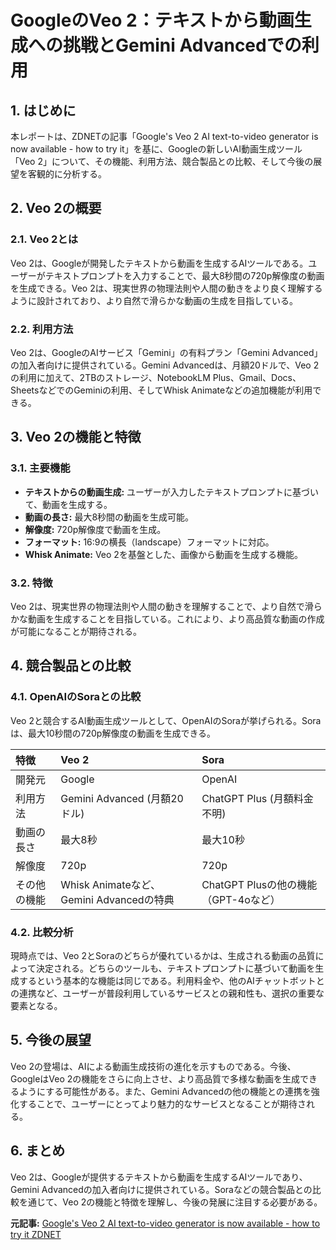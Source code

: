 # GoogleのVeo 2：テキストから動画生成への挑戦とGemini Advancedでの利用

## 1. はじめに

本レポートは、ZDNETの記事「Google's Veo 2 AI text-to-video generator is now available - how to try it」を基に、Googleの新しいAI動画生成ツール「Veo 2」について、その機能、利用方法、競合製品との比較、そして今後の展望を客観的に分析する。

## 2. Veo 2の概要

### 2.1. Veo 2とは

Veo 2は、Googleが開発したテキストから動画を生成するAIツールである。ユーザーがテキストプロンプトを入力することで、最大8秒間の720p解像度の動画を生成できる。Veo 2は、現実世界の物理法則や人間の動きをより良く理解するように設計されており、より自然で滑らかな動画の生成を目指している。

### 2.2. 利用方法

Veo 2は、GoogleのAIサービス「Gemini」の有料プラン「Gemini Advanced」の加入者向けに提供されている。Gemini Advancedは、月額20ドルで、Veo 2の利用に加えて、2TBのストレージ、NotebookLM Plus、Gmail、Docs、SheetsなどでのGeminiの利用、そしてWhisk Animateなどの追加機能が利用できる。

## 3. Veo 2の機能と特徴

### 3.1. 主要機能

* **テキストからの動画生成:** ユーザーが入力したテキストプロンプトに基づいて、動画を生成する。
* **動画の長さ:** 最大8秒間の動画を生成可能。
* **解像度:** 720p解像度で動画を生成。
* **フォーマット:** 16:9の横長（landscape）フォーマットに対応。
* **Whisk Animate:** Veo 2を基盤とした、画像から動画を生成する機能。

### 3.2. 特徴

Veo 2は、現実世界の物理法則や人間の動きを理解することで、より自然で滑らかな動画を生成することを目指している。これにより、より高品質な動画の作成が可能になることが期待される。

## 4. 競合製品との比較

### 4.1. OpenAIのSoraとの比較

Veo 2と競合するAI動画生成ツールとして、OpenAIのSoraが挙げられる。Soraは、最大10秒間の720p解像度の動画を生成できる。

| 特徴 | Veo 2 | Sora |
| :------------- | :---------------------------------- | :----------------------------------- |
| 開発元 | Google | OpenAI |
| 利用方法 | Gemini Advanced (月額20ドル) | ChatGPT Plus (月額料金不明) |
| 動画の長さ | 最大8秒 | 最大10秒 |
| 解像度 | 720p | 720p |
| その他の機能 | Whisk Animateなど、Gemini Advancedの特典 | ChatGPT Plusの他の機能（GPT-4oなど） |

### 4.2. 比較分析

現時点では、Veo 2とSoraのどちらが優れているかは、生成される動画の品質によって決定される。どちらのツールも、テキストプロンプトに基づいて動画を生成するという基本的な機能は同じである。利用料金や、他のAIチャットボットとの連携など、ユーザーが普段利用しているサービスとの親和性も、選択の重要な要素となる。

## 5. 今後の展望

Veo 2の登場は、AIによる動画生成技術の進化を示すものである。今後、GoogleはVeo 2の機能をさらに向上させ、より高品質で多様な動画を生成できるようにする可能性がある。また、Gemini Advancedの他の機能との連携を強化することで、ユーザーにとってより魅力的なサービスとなることが期待される。

## 6. まとめ

Veo 2は、Googleが提供するテキストから動画を生成するAIツールであり、Gemini Advancedの加入者向けに提供されている。Soraなどの競合製品との比較を通じて、Veo 2の機能と特徴を理解し、今後の発展に注目する必要がある。


**元記事:** [Google's Veo 2 AI text-to-video generator is now available - how to try it ZDNET](https://www.zdnet.com/article/googles-veo-2-ai-text-to-video-generator-is-now-available-how-to-try-it/)